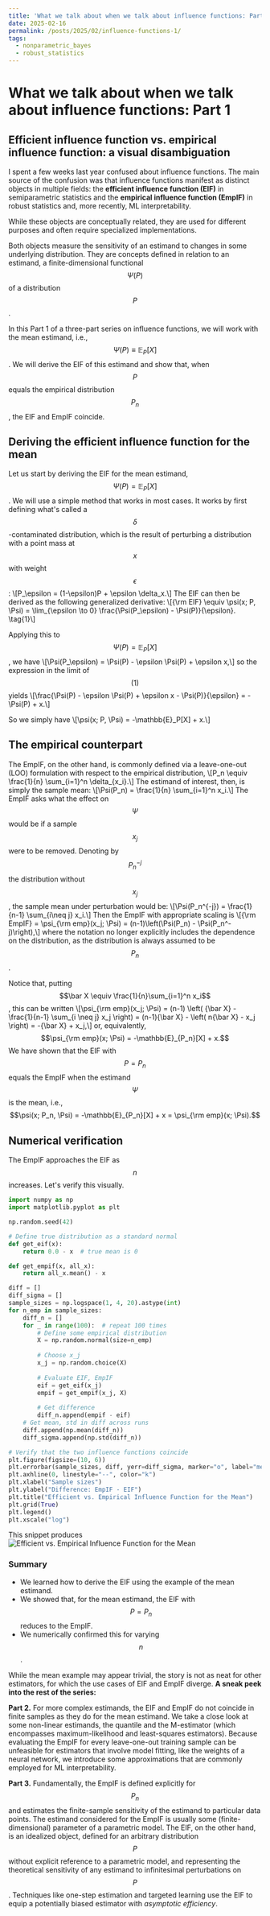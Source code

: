 ```yaml
---
title: 'What we talk about when we talk about influence functions: Part 1'
date: 2025-02-16
permalink: /posts/2025/02/influence-functions-1/
tags:
  - nonparametric_bayes
  - robust_statistics
---
```


# What we talk about when we talk about influence functions: Part 1

## Efficient influence function vs. empirical influence function: a visual disambiguation

I spent a few weeks last year confused about influence functions. The main source of the confusion was that influence functions manifest as distinct objects in multiple fields: the **efficient influence function (EIF)** in semiparametric statistics and the **empirical influence function (EmpIF)** in robust statistics and, more recently, ML interpretability.

While these objects are conceptually related, they are used for different purposes and often require specialized implementations. 

Both objects measure the sensitivity of an estimand to changes in some underlying distribution. They are concepts defined in relation to an estimand, a finite-dimensional functional $$\Psi(P)$$ of a distribution $$P$$. 

In this Part 1 of a three-part series on influence functions, we will work with the mean estimand, i.e., $$\Psi(P) \equiv \mathbb{E}_P[X]$$. We will derive the EIF of this estimand and show that, when $$P$$ equals the empirical distribution $$P_n$$, the EIF and EmpIF coincide. 

## Deriving the efficient influence function for the mean

Let us start by deriving the EIF for the mean estimand, $$\Psi(P) = \mathbb{E}_P[X]$$. We will use a simple method that works in most cases. It works by first defining what's called a $$\delta$$-contaminated distribution, which is the result of perturbing a distribution with a point mass at $$x$$ with weight $$\epsilon$$:
\\[P_\epsilon = (1-\epsilon)P + \epsilon \delta_x.\\]
The EIF can then be derived as the following generalized derivative:
\\[{\rm EIF} \equiv \psi(x; P, \Psi) = \lim_{\epsilon \to 0} \frac{\Psi(P_\epsilon) - \Psi(P)}{\epsilon}. \tag{1}\\]

Applying this to $$\Psi(P) = \mathbb{E}_P[X]$$, we have
\\[\Psi(P_\epsilon) = \Psi(P) - \epsilon \Psi(P) + \epsilon x,\\]
so the expression in the limit of $$(1)$$ yields
\\[\frac{\Psi(P) - \epsilon \Psi(P) + \epsilon x - \Psi(P)}{\epsilon} = -\Psi(P) + x.\\]

So we simply have
\\[\psi(x; P, \Psi) = -\mathbb{E}_P[X] + x.\\]

## The empirical counterpart

The EmpIF, on the other hand, is commonly defined via a leave-one-out (LOO) formulation with respect to the empirical distribution,
\\[P_n \equiv \frac{1}{n} \sum_{i=1}^n \delta_{x_i}.\\] The estimand of interest, then, is simply the sample mean:
\\[\Psi(P_n) = \frac{1}{n} \sum_{i=1}^n x_i.\\]
The EmpIF asks what the effect on $$\Psi$$ would be if a sample $$x_j$$ were to be removed. Denoting by $$P_n^{-j}$$ the distribution without $$x_j$$, the sample mean under perturbation would be:
\\[\Psi(P_n^{-j}) = \frac{1}{n-1} \sum_{i\neq j} x_i.\\]
Then the EmpIF with appropriate scaling is
\\[{\rm EmpIF} = \psi_{\rm emp}(x_j; \Psi) = (n-1)\left(\Psi(P_n) - \Psi(P_n^-j)\right),\\]
where the notation no longer explicitly includes the dependence on the distribution, as the distribution is always assumed to be $$P_n$$. 

Notice that, putting $$\bar X \equiv \frac{1}{n}\sum_{i=1}^n x_i$$, this can be written
\\[\psi_{\rm emp}(x_j; \Psi) = (n-1) \left( {\bar X} - \frac{1}{n-1} \sum_{i \neq j} x_j \right) = (n-1){\bar X} - \left( n{\bar X} - x_j \right) = -{\bar X} + x_j,\\]
or, equivalently, $$\psi_{\rm emp}(x; \Psi) = -\mathbb{E}_{P_n}[X] + x.$$ We have shown that the EIF with $$P=P_n$$ equals the EmpIF when the estimand $$\Psi$$ is the mean, i.e., $$\psi(x; P_n, \Psi) = -\mathbb{E}_{P_n}[X] + x = \psi_{\rm emp}(x; \Psi).$$

## Numerical verification

The EmpIF approaches the EIF as $$n$$ increases. Let's verify this visually.

```python
import numpy as np
import matplotlib.pyplot as plt

np.random.seed(42)

# Define true distribution as a standard normal
def get_eif(x):
    return 0.0 - x  # true mean is 0

def get_empif(x, all_x):
    return all_x.mean() - x

diff = []
diff_sigma = []
sample_sizes = np.logspace(1, 4, 20).astype(int)
for n_emp in sample_sizes:
    diff_n = []
    for _ in range(100):  # repeat 100 times
	    # Define some empirical distribution
	    X = np.random.normal(size=n_emp)
	
	    # Choose x_j
	    x_j = np.random.choice(X)
	
	    # Evaluate EIF, EmpIF
	    eif = get_eif(x_j)
	    empif = get_empif(x_j, X)
	
	    # Get difference
	    diff_n.append(empif - eif)
	# Get mean, std in diff across runs
	diff.append(np.mean(diff_n))
	diff_sigma.append(np.std(diff_n))

# Verify that the two influence functions coincide
plt.figure(figsize=(10, 6))
plt.errorbar(sample_sizes, diff, yerr=diff_sigma, marker="o", label="mean +/- std across 100 runs")
plt.axhline(0, linestyle="--", color="k")
plt.xlabel("Sample sizes")
plt.ylabel("Difference: EmpIF - EIF")
plt.title("Efficient vs. Empirical Influence Function for the Mean")
plt.grid(True)
plt.legend()
plt.xscale("log")
```

This snippet produces ![Efficient vs. Empirical Influence Function for the Mean](/assets/images/Pasted%20image%2020250216175110.png)

### Summary
- We learned how to derive the EIF using the example of the mean estimand.
- We showed that, for the mean estimand, the EIF with $$P=P_n$$ reduces to the EmpIF.
- We numerically confirmed this for varying $$n$$. 

While the mean example may appear trivial, the story is not as neat for other estimators, for which the use cases of EIF and EmpIF diverge. **A sneak peek into the rest of the series:**

**Part 2.** For more complex estimands, the EIF and EmpIF do not coincide in finite samples as they do for the mean estimand. We take a close look at some non-linear estimands, the quantile and the M-estimator (which encompasses maximum-likelihood and least-squares estimators). Because evaluating the EmpIF for every leave-one-out training sample can be unfeasible for estimators that involve model fitting, like the weights of a neural network, we introduce some approximations that are commonly employed for ML interpretability.

**Part 3.** Fundamentally, the EmpIF is defined explicitly for $$P_n$$ and estimates the finite-sample sensitivity of the estimand to particular data points. The estimand considered for the EmpIF is usually some (finite-dimensional) parameter of a parametric model. The EIF, on the other hand, is an idealized object, defined for an arbitrary distribution $$P$$ without explicit reference to a parametric model, and representing the theoretical sensitivity of any estimand to infinitesimal perturbations on $$P$$. Techniques like one-step estimation and targeted learning use the EIF to equip a potentially biased estimator with *asymptotic efficiency*.